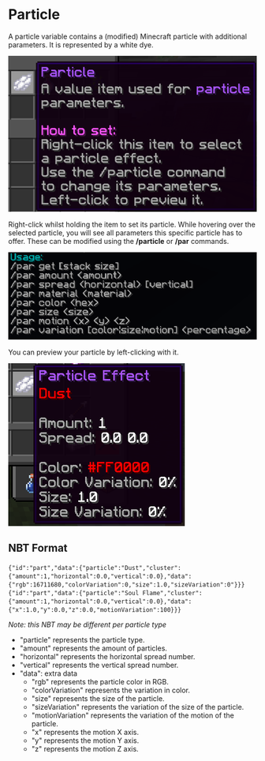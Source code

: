# Particle

A particle variable contains a (modified) Minecraft particle with additional parameters. It is represented by a white dye.

![Particle](../_media/particle_item.png)

Right-click whilst holding the item to set its particle. While hovering over the selected particle, you will see all parameters this specific particle has to offer. These can be modified using the **/particle** or **/par** commands.

![Particle help](../_media/particle_help.png)

You can preview your particle by left-clicking with it.

![Particle lore](../_media/particle_inv_item.png)

## NBT Format

`{"id":"part","data":{"particle":"Dust","cluster":{"amount":1,"horizontal":0.0,"vertical":0.0},"data":{"rgb":16711680,"colorVariation":0,"size":1.0,"sizeVariation":0"}}}`
`{"id":"part","data":{"particle":"Soul Flame","cluster":{"amount":1,"horizontal":0.0,"vertical":0.0},"data":{"x":1.0,"y":0.0,"z":0.0,"motionVariation":100}}}`

*Note: this NBT may be different per particle type*

- "particle" represents the particle type.
- "amount" represents the amount of particles.
- "horizontal" represents the horizontal spread number.
- "vertical" represents the vertical spread number.
- "data": extra data
  - "rgb" represents the particle color in RGB.
  - "colorVariation" represents the variation in color.
  - "size" represents the size of the particle.
  - "sizeVariation" represents the variation of the size of the particle.
  - "motionVariation" represents the variation of the motion of the particle.
  - "x" represents the motion X axis.
  - "y" represents the motion Y axis.
  - "z" represents the motion Z axis.

